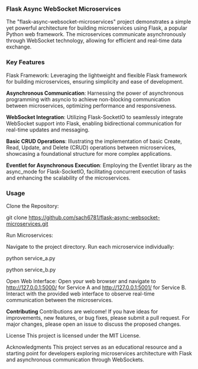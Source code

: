 ### Flask Async WebSocket Microservices
The "flask-async-websocket-microservices" project demonstrates a simple yet powerful architecture for building microservices using Flask, a popular Python web framework. The microservices communicate asynchronously through WebSocket technology, allowing for efficient and real-time data exchange.

### Key Features
Flask Framework: Leveraging the lightweight and flexible Flask framework for building microservices, ensuring simplicity and ease of development.

**Asynchronous Communication**: Harnessing the power of asynchronous programming with asyncio to achieve non-blocking communication between microservices, optimizing performance and responsiveness.

**WebSocket Integration**: Utilizing Flask-SocketIO to seamlessly integrate WebSocket support into Flask, enabling bidirectional communication for real-time updates and messaging.

**Basic CRUD Operations**: Illustrating the implementation of basic Create, Read, Update, and Delete (CRUD) operations between microservices, showcasing a foundational structure for more complex applications.

**Eventlet for Asynchronous Execution**: Employing the Eventlet library as the async_mode for Flask-SocketIO, facilitating concurrent execution of tasks and enhancing the scalability of the microservices.

### Usage
Clone the Repository:

git clone https://github.com/sach6781/flask-async-websocket-microservices.git

Run Microservices:

Navigate to the project directory.
Run each microservice individually:

python service_a.py

python service_b.py

Open Web Interface:
Open your web browser and navigate to http://127.0.0.1:5000/ for Service A and http://127.0.0.1:5001/ for Service B.
Interact with the provided web interface to observe real-time communication between the microservices.

**Contributing**
Contributions are welcome! If you have ideas for improvements, new features, or bug fixes, please submit a pull request. For major changes, please open an issue to discuss the proposed changes.

License
This project is licensed under the MIT License.

Acknowledgments
This project serves as an educational resource and a starting point for developers exploring microservices architecture with Flask and asynchronous communication through WebSockets.
